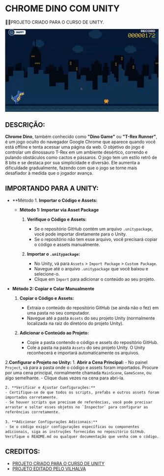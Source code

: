 # CHROME DINO COM UNITY
👨‍🏫PROJETO CRIADO PARA O CURSO DE UNITY.

<img src="FOTO.png" align="center" width="500"> <br> 

## DESCRIÇÃO:
**Chrome Dino**, também conhecido como **"Dino Game"** ou **"T-Rex Runner"**, é um jogo oculto do navegador Google Chrome que aparece quando você está offline e tenta acessar uma página da web. O objetivo do jogo é controlar um dinossauro T-Rex em um ambiente desértico, correndo e pulando obstáculos como cactos e pássaros. O jogo tem um estilo retrô de 8 bits e se destaca por sua simplicidade e diversão. Ele aumenta a dificuldade gradualmente, fazendo com que o jogo se torne mais desafiador à medida que o jogador avança.

## IMPORTANDO PARA A UNITY:
- **Método 1. **Importar o Código e Assets:**
   - **Método 1: Importar via Asset Package**
     1. **Verifique o Código e Assets:**
        - Se o repositório GitHub contém um arquivo `.unitypackage`, você pode importar diretamente para o Unity.
        - Se o repositório não tem esse arquivo, você precisará copiar o código e assets manualmente.

     2. **Importar o `.unitypackage`:**
        - No Unity, vá para `Assets` > `Import Package` > `Custom Package`.
        - Navegue até o arquivo `.unitypackage` que você baixou e selecione-o.
        - Clique em `Import` para adicionar o conteúdo ao seu projeto.

- **Método 2: Copiar e Colar Manualmente**
     1. **Copiar o Código e Assets:**
        - Extraia o conteúdo do repositório GitHub (se ainda não o fez) em uma pasta no seu computador.
        - Navegue até a pasta `Assets` do seu projeto Unity (normalmente localizada na raiz do diretório do projeto Unity).

     2. **Adicionar o Conteúdo ao Projeto:**
        - Copie a pasta contendo o código e assets do repositório GitHub.
        - Cole a pasta na pasta `Assets` do seu projeto Unity. O Unity reconhecerá e importará automaticamente os arquivos.

2.**Configurar o Projeto no Unity:**
    1. **Abrir a Cena Principal:**
    - No painel `Project`, vá para a pasta onde o código e assets foram importados. Procure por uma cena principal, normalmente chamada `MainScene`, `GameScene`, ou algo semelhante.
    - Clique duas vezes na cena para abri-la.

    2. **Verificar e Ajustar Configurações:**
    - Certifique-se de que todos os scripts, prefabs e outros assets foram importados corretamente.
    - Se houver scripts que precisam de referências, você pode precisar arrastar e soltar esses objetos no `Inspector` para configurar as referências corretamente.

    3. **Adicionar Configurações Adicionais:**
    - Se o código exigir configurações específicas ou componentes adicionais, siga as instruções fornecidas no repositório GitHub. Verifique o README.md ou qualquer documentação que venha com o código.

## CREDITOS:
- [PROJETO CRIADO PARA O CURSO DE UNITY](https://github.com/VILHALVA/CURSO-DE-UNITY)
- [PROJETO EDITADO PELO VILHALVA](https://github.com/VILHALVA)
